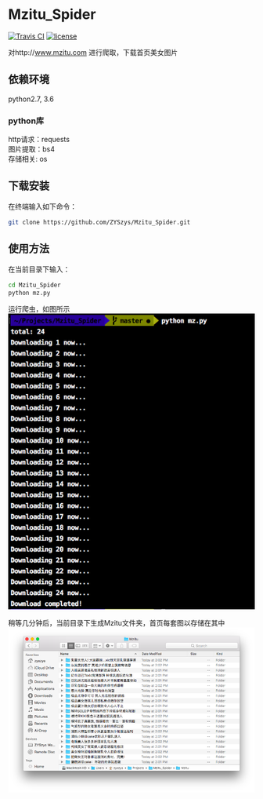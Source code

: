 # Mzitu_Spider

[![Travis CI](https://travis-ci.org/ZYSzys/Mzitu_Spider.svg?branch=master)](https://travis-ci.org/ZYSzys/Mzitu_Spider)
[![license](https://img.shields.io/github/license/ZYSzys/Mzitu_Spider.svg)](https://github.com/ZYSzys/Mzitu_Spider/blob/master/LICENSE)

对http://www.mzitu.com 进行爬取，下载首页美女图片

## 依赖环境
python2.7, 3.6
### python库
http请求：requests  
图片提取：bs4  
存储相关: os  


## 下载安装
在终端输入如下命令：
```bash
git clone https://github.com/ZYSzys/Mzitu_Spider.git
```

## 使用方法
在当前目录下输入：
```bash
cd Mzitu_Spider
python mz.py
```
运行爬虫，如图所示  
![](/screenshots/1.png)  

稍等几分钟后，当前目录下生成Mzitu文件夹，首页每套图以存储在其中  
![](/screenshots/2.png)  

